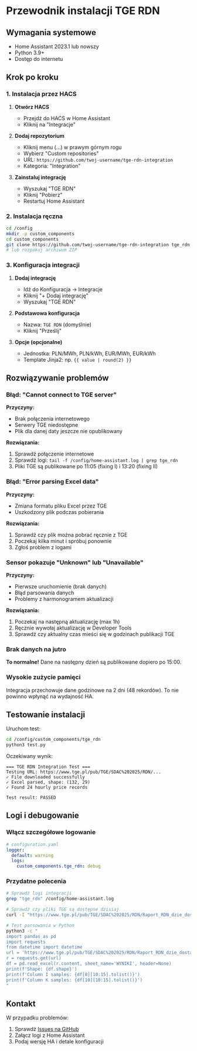 # Przewodnik instalacji TGE RDN

## Wymagania systemowe

- Home Assistant 2023.1 lub nowszy
- Python 3.9+
- Dostęp do internetu

## Krok po kroku

### 1. Instalacja przez HACS

1. **Otwórz HACS**
   - Przejdź do HACS w Home Assistant
   - Kliknij na "Integracje"

2. **Dodaj repozytorium**
   - Kliknij menu (...) w prawym górnym rogu
   - Wybierz "Custom repositories"
   - URL: `https://github.com/twoj-username/tge-rdn-integration`
   - Kategoria: "Integration"

3. **Zainstaluj integrację**
   - Wyszukaj "TGE RDN"  
   - Kliknij "Pobierz"
   - Restartuj Home Assistant

### 2. Instalacja ręczna

```bash
cd /config
mkdir -p custom_components
cd custom_components
git clone https://github.com/twoj-username/tge-rdn-integration tge_rdn
# lub rozpakuj archiwum ZIP
```

### 3. Konfiguracja integracji

1. **Dodaj integrację**
   - Idź do Konfiguracja → Integracje
   - Kliknij "+ Dodaj integrację"
   - Wyszukaj "TGE RDN"

2. **Podstawowa konfiguracja**
   - Nazwa: `TGE RDN` (domyślnie)
   - Kliknij "Prześlij"

3. **Opcje (opcjonalne)**
   - Jednostka: PLN/MWh, PLN/kWh, EUR/MWh, EUR/kWh
   - Template Jinja2: np. `{{ value | round(2) }}`

## Rozwiązywanie problemów

### Błąd: "Cannot connect to TGE server"

**Przyczyny:**
- Brak połączenia internetowego
- Serwery TGE niedostępne
- Plik dla danej daty jeszcze nie opublikowany

**Rozwiązania:**
1. Sprawdź połączenie internetowe
2. Sprawdź logi: `tail -f /config/home-assistant.log | grep tge_rdn`
3. Pliki TGE są publikowane po 11:05 (fixing I) i 13:20 (fixing II)

### Błąd: "Error parsing Excel data"

**Przyczyny:**
- Zmiana formatu pliku Excel przez TGE
- Uszkodzony plik podczas pobierania

**Rozwiązania:**
1. Sprawdź czy plik można pobrać ręcznie z TGE
2. Poczekaj kilka minut i spróbuj ponownie
3. Zgłoś problem z logami

### Sensor pokazuje "Unknown" lub "Unavailable"

**Przyczyny:**
- Pierwsze uruchomienie (brak danych)
- Błąd parsowania danych
- Problemy z harmonogramem aktualizacji

**Rozwiązania:**
1. Poczekaj na następną aktualizację (max 1h)
2. Ręcznie wywołaj aktualizację w Developer Tools
3. Sprawdź czy aktualny czas mieści się w godzinach publikacji TGE

### Brak danych na jutro

**To normalne!** Dane na następny dzień są publikowane dopiero po 15:00.

### Wysokie zużycie pamięci

Integracja przechowuje dane godzinowe na 2 dni (48 rekordów). To nie powinno wpłynąć na wydajność HA.

## Testowanie instalacji

Uruchom test:
```bash
cd /config/custom_components/tge_rdn
python3 test.py
```

Oczekiwany wynik:
```
=== TGE RDN Integration Test ===
Testing URL: https://www.tge.pl/pub/TGE/SDAC%202025/RDN/...
✓ File downloaded successfully
✓ Excel parsed, shape: (132, 29)
✓ Found 24 hourly price records

Test result: PASSED
```

## Logi i debugowanie

### Włącz szczegółowe logowanie

```yaml
# configuration.yaml
logger:
  default: warning
  logs:
    custom_components.tge_rdn: debug
```

### Przydatne polecenia

```bash
# Sprawdź logi integracji
grep "tge_rdn" /config/home-assistant.log

# Sprawdź czy pliki TGE są dostępne dzisiaj
curl -I "https://www.tge.pl/pub/TGE/SDAC%202025/RDN/Raport_RDN_dzie_dostawy_delivery_day_$(date +%Y_%m_%d).xlsx"

# Test parsowania w Python
python3 -c "
import pandas as pd
import requests
from datetime import datetime
url = 'https://www.tge.pl/pub/TGE/SDAC%202025/RDN/Raport_RDN_dzie_dostawy_delivery_day_$(date +%Y_%m_%d).xlsx'
r = requests.get(url)
df = pd.read_excel(r.content, sheet_name='WYNIKI', header=None)
print(f'Shape: {df.shape}')
print(f'Column I samples: {df[8][10:15].tolist()}')
print(f'Column K samples: {df[10][10:15].tolist()}')
"
```

## Kontakt

W przypadku problemów:
1. Sprawdź [Issues na GitHub](https://github.com/user/repo/issues)
2. Załącz logi z Home Assistant
3. Podaj wersję HA i detale konfiguracji
